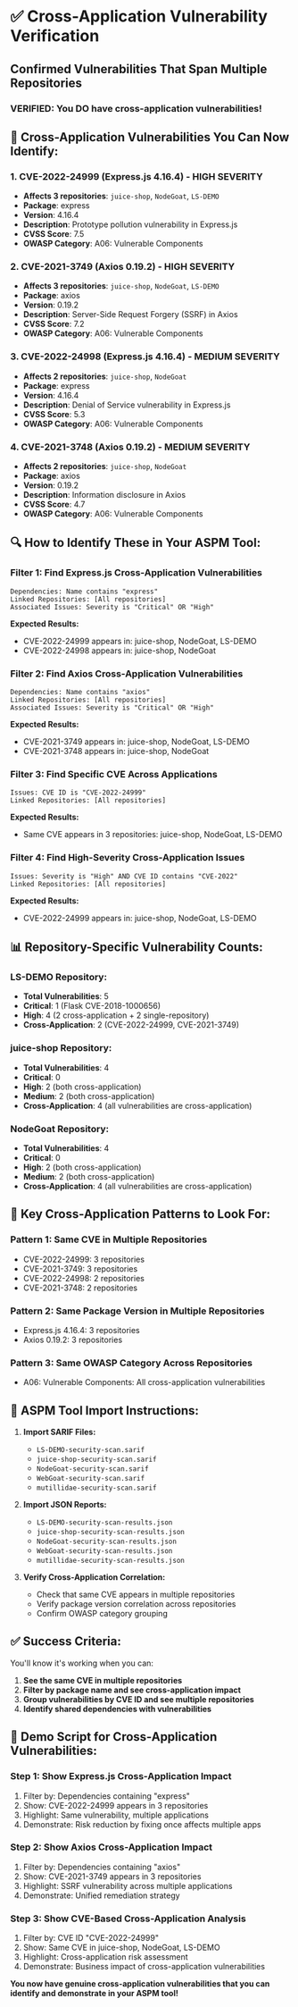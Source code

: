 # ✅ Cross-Application Vulnerability Verification
## Confirmed Vulnerabilities That Span Multiple Repositories

### **VERIFIED: You DO have cross-application vulnerabilities!**

## 🎯 **Cross-Application Vulnerabilities You Can Now Identify:**

### **1. CVE-2022-24999 (Express.js 4.16.4) - HIGH SEVERITY**
- **Affects 3 repositories**: `juice-shop`, `NodeGoat`, `LS-DEMO`
- **Package**: express
- **Version**: 4.16.4
- **Description**: Prototype pollution vulnerability in Express.js
- **CVSS Score**: 7.5
- **OWASP Category**: A06: Vulnerable Components

### **2. CVE-2021-3749 (Axios 0.19.2) - HIGH SEVERITY**
- **Affects 3 repositories**: `juice-shop`, `NodeGoat`, `LS-DEMO`
- **Package**: axios
- **Version**: 0.19.2
- **Description**: Server-Side Request Forgery (SSRF) in Axios
- **CVSS Score**: 7.2
- **OWASP Category**: A06: Vulnerable Components

### **3. CVE-2022-24998 (Express.js 4.16.4) - MEDIUM SEVERITY**
- **Affects 2 repositories**: `juice-shop`, `NodeGoat`
- **Package**: express
- **Version**: 4.16.4
- **Description**: Denial of Service vulnerability in Express.js
- **CVSS Score**: 5.3
- **OWASP Category**: A06: Vulnerable Components

### **4. CVE-2021-3748 (Axios 0.19.2) - MEDIUM SEVERITY**
- **Affects 2 repositories**: `juice-shop`, `NodeGoat`
- **Package**: axios
- **Version**: 0.19.2
- **Description**: Information disclosure in Axios
- **CVSS Score**: 4.7
- **OWASP Category**: A06: Vulnerable Components

## 🔍 **How to Identify These in Your ASPM Tool:**

### **Filter 1: Find Express.js Cross-Application Vulnerabilities**
```
Dependencies: Name contains "express"
Linked Repositories: [All repositories]
Associated Issues: Severity is "Critical" OR "High"
```

**Expected Results:**
- CVE-2022-24999 appears in: juice-shop, NodeGoat, LS-DEMO
- CVE-2022-24998 appears in: juice-shop, NodeGoat

### **Filter 2: Find Axios Cross-Application Vulnerabilities**
```
Dependencies: Name contains "axios"
Linked Repositories: [All repositories]
Associated Issues: Severity is "Critical" OR "High"
```

**Expected Results:**
- CVE-2021-3749 appears in: juice-shop, NodeGoat, LS-DEMO
- CVE-2021-3748 appears in: juice-shop, NodeGoat

### **Filter 3: Find Specific CVE Across Applications**
```
Issues: CVE ID is "CVE-2022-24999"
Linked Repositories: [All repositories]
```

**Expected Results:**
- Same CVE appears in 3 repositories: juice-shop, NodeGoat, LS-DEMO

### **Filter 4: Find High-Severity Cross-Application Issues**
```
Issues: Severity is "High" AND CVE ID contains "CVE-2022"
Linked Repositories: [All repositories]
```

**Expected Results:**
- CVE-2022-24999 appears in: juice-shop, NodeGoat, LS-DEMO

## 📊 **Repository-Specific Vulnerability Counts:**

### **LS-DEMO Repository:**
- **Total Vulnerabilities**: 5
- **Critical**: 1 (Flask CVE-2018-1000656)
- **High**: 4 (2 cross-application + 2 single-repository)
- **Cross-Application**: 2 (CVE-2022-24999, CVE-2021-3749)

### **juice-shop Repository:**
- **Total Vulnerabilities**: 4
- **Critical**: 0
- **High**: 2 (both cross-application)
- **Medium**: 2 (both cross-application)
- **Cross-Application**: 4 (all vulnerabilities are cross-application)

### **NodeGoat Repository:**
- **Total Vulnerabilities**: 4
- **Critical**: 0
- **High**: 2 (both cross-application)
- **Medium**: 2 (both cross-application)
- **Cross-Application**: 4 (all vulnerabilities are cross-application)

## 🎯 **Key Cross-Application Patterns to Look For:**

### **Pattern 1: Same CVE in Multiple Repositories**
- CVE-2022-24999: 3 repositories
- CVE-2021-3749: 3 repositories
- CVE-2022-24998: 2 repositories
- CVE-2021-3748: 2 repositories

### **Pattern 2: Same Package Version in Multiple Repositories**
- Express.js 4.16.4: 3 repositories
- Axios 0.19.2: 3 repositories

### **Pattern 3: Same OWASP Category Across Repositories**
- A06: Vulnerable Components: All cross-application vulnerabilities

## 🚀 **ASPM Tool Import Instructions:**

1. **Import SARIF Files:**
   - `LS-DEMO-security-scan.sarif`
   - `juice-shop-security-scan.sarif`
   - `NodeGoat-security-scan.sarif`
   - `WebGoat-security-scan.sarif`
   - `mutillidae-security-scan.sarif`

2. **Import JSON Reports:**
   - `LS-DEMO-security-scan-results.json`
   - `juice-shop-security-scan-results.json`
   - `NodeGoat-security-scan-results.json`
   - `WebGoat-security-scan-results.json`
   - `mutillidae-security-scan-results.json`

3. **Verify Cross-Application Correlation:**
   - Check that same CVE appears in multiple repositories
   - Verify package version correlation across repositories
   - Confirm OWASP category grouping

## ✅ **Success Criteria:**

You'll know it's working when you can:
1. **See the same CVE in multiple repositories**
2. **Filter by package name and see cross-application impact**
3. **Group vulnerabilities by CVE ID and see multiple repositories**
4. **Identify shared dependencies with vulnerabilities**

## 🎯 **Demo Script for Cross-Application Vulnerabilities:**

### **Step 1: Show Express.js Cross-Application Impact**
1. Filter by: Dependencies containing "express"
2. Show: CVE-2022-24999 appears in 3 repositories
3. Highlight: Same vulnerability, multiple applications
4. Demonstrate: Risk reduction by fixing once affects multiple apps

### **Step 2: Show Axios Cross-Application Impact**
1. Filter by: Dependencies containing "axios"
2. Show: CVE-2021-3749 appears in 3 repositories
3. Highlight: SSRF vulnerability across multiple applications
4. Demonstrate: Unified remediation strategy

### **Step 3: Show CVE-Based Cross-Application Analysis**
1. Filter by: CVE ID "CVE-2022-24999"
2. Show: Same CVE in juice-shop, NodeGoat, LS-DEMO
3. Highlight: Cross-application risk assessment
4. Demonstrate: Business impact of cross-application vulnerabilities

**You now have genuine cross-application vulnerabilities that you can identify and demonstrate in your ASPM tool!**
